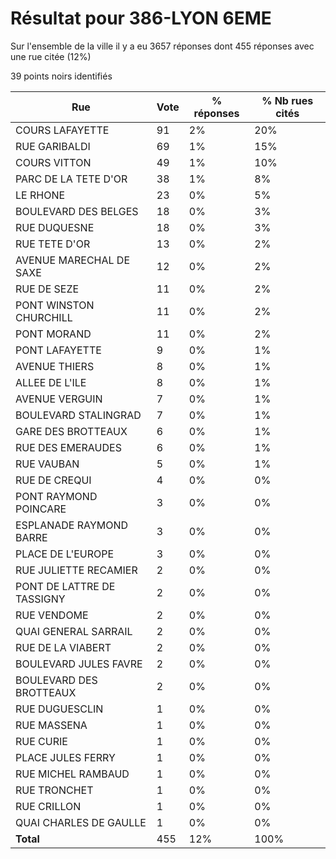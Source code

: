 # Résultat pour 386-LYON 6EME

Sur l'ensemble de la ville il y a eu 3657 réponses dont 455 réponses avec une rue citée (12%)

39 points noirs identifiés

| Rue | Vote | % réponses | % Nb rues cités|
|-----|------|------------|----------------|
| COURS LAFAYETTE | 91 | 2% | 20%|
| RUE GARIBALDI | 69 | 1% | 15%|
| COURS VITTON | 49 | 1% | 10%|
| PARC DE LA TETE D'OR | 38 | 1% | 8%|
| LE RHONE | 23 | 0% | 5%|
| BOULEVARD DES BELGES | 18 | 0% | 3%|
| RUE DUQUESNE | 18 | 0% | 3%|
| RUE TETE D'OR | 13 | 0% | 2%|
| AVENUE MARECHAL DE SAXE | 12 | 0% | 2%|
| RUE DE SEZE | 11 | 0% | 2%|
| PONT WINSTON CHURCHILL | 11 | 0% | 2%|
| PONT MORAND | 11 | 0% | 2%|
| PONT LAFAYETTE | 9 | 0% | 1%|
| AVENUE THIERS | 8 | 0% | 1%|
| ALLEE DE L'ILE | 8 | 0% | 1%|
| AVENUE VERGUIN | 7 | 0% | 1%|
| BOULEVARD STALINGRAD | 7 | 0% | 1%|
| GARE DES BROTTEAUX | 6 | 0% | 1%|
| RUE DES EMERAUDES | 6 | 0% | 1%|
| RUE VAUBAN | 5 | 0% | 1%|
| RUE DE CREQUI | 4 | 0% | 0%|
| PONT RAYMOND POINCARE | 3 | 0% | 0%|
| ESPLANADE RAYMOND BARRE | 3 | 0% | 0%|
| PLACE DE L'EUROPE | 3 | 0% | 0%|
| RUE JULIETTE RECAMIER | 2 | 0% | 0%|
| PONT DE LATTRE DE TASSIGNY | 2 | 0% | 0%|
| RUE VENDOME | 2 | 0% | 0%|
| QUAI GENERAL SARRAIL | 2 | 0% | 0%|
| RUE DE LA VIABERT | 2 | 0% | 0%|
| BOULEVARD JULES FAVRE | 2 | 0% | 0%|
| BOULEVARD DES BROTTEAUX | 2 | 0% | 0%|
| RUE DUGUESCLIN | 1 | 0% | 0%|
| RUE MASSENA | 1 | 0% | 0%|
| RUE CURIE | 1 | 0% | 0%|
| PLACE JULES FERRY | 1 | 0% | 0%|
| RUE MICHEL RAMBAUD | 1 | 0% | 0%|
| RUE TRONCHET | 1 | 0% | 0%|
| RUE CRILLON | 1 | 0% | 0%|
| QUAI CHARLES DE GAULLE | 1 | 0% | 0%|
| **Total** | 455 | 12% | 100%|
